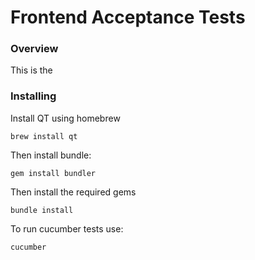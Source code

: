 Frontend Acceptance Tests
===============

### Overview

This is the 

### Installing

Install QT using homebrew

```
brew install qt
```

Then install bundle:

```
gem install bundler
```

Then install the required gems

```
bundle install
```

To run cucumber tests use:

```
cucumber
```
